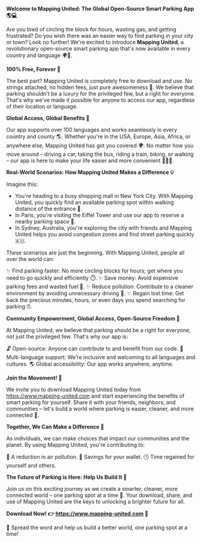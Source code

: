 **Welcome to Mapping United: The Global Open-Source Smart Parking App 🌎💻**

Are you tired of circling the block for hours, wasting gas, and getting frustrated? Do you wish there was an easier way to find parking in your city or town? Look no further! We're excited to introduce **Mapping United**, a revolutionary open-source smart parking app that's now available in every country and language 🌍💬.

**100% Free, Forever 💸**

The best part? Mapping United is completely free to download and use. No strings attached, no hidden fees, just pure awesomeness 🤩. We believe that parking shouldn't be a luxury for the privileged few, but a right for everyone. That's why we've made it possible for anyone to access our app, regardless of their location or language.

**Global Access, Global Benefits 🌟**

Our app supports over 100 languages and works seamlessly in every country and county 🌎. Whether you're in the USA, Europe, Asia, Africa, or anywhere else, Mapping United has got you covered 🌍. No matter how you move around – driving a car, taking the bus, riding a train, biking, or walking – our app is here to make your life easier and more convenient 🚴‍♀️🚌.

**Real-World Scenarios: How Mapping United Makes a Difference 💡**

Imagine this:

* You're heading to a busy shopping mall in New York City. With Mapping United, you quickly find an available parking spot within walking distance of the entrance 🏢.
* In Paris, you're visiting the Eiffel Tower and use our app to reserve a nearby parking space 🗼️.
* In Sydney, Australia, you're exploring the city with friends and Mapping United helps you avoid congestion zones and find street parking quickly 🇦🇺.

These scenarios are just the beginning. With Mapping United, people all over the world can:

✨ Find parking faster: No more circling blocks for hours; get where you need to go quickly and efficiently ⏱️.
✨ Save money: Avoid expensive parking fees and wasted fuel 💸.
✨ Reduce pollution: Contribute to a cleaner environment by avoiding unnecessary driving 🌿.
✨ Regain lost time: Get back the precious minutes, hours, or even days you spend searching for parking ⏰.

**Community Empowerment, Global Access, Open-Source Freedom 🌟**

At Mapping United, we believe that parking should be a right for everyone, not just the privileged few. That's why our app is:

🔓 Open-source: Anyone can contribute to and benefit from our code.
💬 Multi-language support: We're inclusive and welcoming to all languages and cultures.
🌎 Global accessibility: Our app works anywhere, anytime.

**Join the Movement! 🚀**

We invite you to download Mapping United today from https://www.mapping-united.com and start experiencing the benefits of smart parking for yourself. Share it with your friends, neighbors, and communities – let's build a world where parking is easier, cleaner, and more connected 🔗.

**Together, We Can Make a Difference 🌟**

As individuals, we can make choices that impact our communities and the planet. By using Mapping United, you're contributing to:

💚 A reduction in air pollution.
💸 Savings for your wallet.
🕒 Time regained for yourself and others.

**The Future of Parking is Here: Help Us Build It 🌟**

Join us on this exciting journey as we create a smarter, cleaner, more connected world – one parking spot at a time 🔗. Your download, share, and use of Mapping United are the keys to unlocking a brighter future for all.

**Download Now! 👉 https://www.mapping-united.com 🚀**

🎉 Spread the word and help us build a better world, one parking spot at a time!